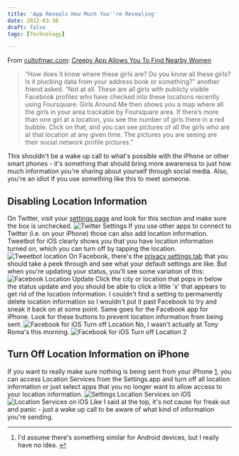 ```yaml
---
title: 'App Reveals How Much You''re Revealing'
date: 2012-03-30
draft: false
tags: [Technology]

---
```


From [cultofmac.com](http://www.cultofmac.com): [Creepy App Allows You To Find Nearby Women](http://www.cultofmac.com/157641/this-creepy-app-isnt-just-stalking-women-without-their-knowledge-its-a-wake-up-call-about-facebook-privacy/)

> “How does it know where these girls are? Do you know all these girls? Is it plucking data from your address book or something?” another friend asked. “Not at all. These are all girls with publicly visible Facebook profiles who have checked into these locations recently using Foursquare. Girls Around Me then shows you a map where all the girls in your area trackable by Foursquare area. If there’s more than one girl at a location, you see the number of girls there in a red bubble. Click on that, and you can see pictures of all the girls who are at that location at any given time. The pictures you are seeing are their social network profile pictures.”

This shouldn't be a wake up call to what's possible with the iPhone or other smart phones - it's something that should bring more awareness to just how much information you're sharing about yourself through social media. Also, you're an idiot if you use something like this to meet someone.

Disabling Location Information
------------------------------

On Twitter, visit your [settings page](https://twitter.com/settings/account#) and look for this section and make sure the box is unchecked. ![](https://chrisenns.com/wp-content/uploads/2012/03/Twitter-Settings.jpg "Twitter Settings") If you use other apps to connect to Twitter (i.e. on your iPhone) those can also add location information. Tweetbot for iOS clearly shows you that you have location information turned on, which you can turn off by tapping the location. ![Tweetbot location](https://chrisenns.com/wp-content/uploads/2012/03/Tweetbot-location-466x700.png "Tweetbot location") On Facebook, there's the [privacy settings tab](https://www.facebook.com/settings/?tab=privacy) that you should take a peek through and see what your default settings are like. But when you're updating your status, you'll see some variation of this: ![Facebook Location Update](https://chrisenns.com/wp-content/uploads/2012/03/Facebook-Location-Update.png "Facebook Location Update") Click the city or location that pops in below the status update and you should be able to click a little 'x' that appears to get rid of the location information. I couldn't find a setting to permanently delete location information so I wouldn't put it past Facebook to try and sneak it back on at some point. Same goes for the Facebook app for iPhone. Look for these buttons to prevent location information from being sent. ![Facebook for iOS Turn off Location](https://chrisenns.com/wp-content/uploads/2012/03/Facebook-for-iOS-Turn-off-Location-466x700.jpg "Facebook for iOS Turn off Location") No, I wasn't actually at Tony Roma's this morning. ![Facebook for iOS Turn off Location 2](https://chrisenns.com/wp-content/uploads/2012/03/Facebook-for-iOS-Turn-off-Location-2-466x700.jpg "Facebook for iOS Turn off Location 2")

Turn Off Location Information on iPhone
---------------------------------------

If you want to really make sure nothing is being sent from your iPhone [1](#fn-20257:1), you can access Location Services from the Settings.app and turn off all location information or just select apps that you no longer want to allow access to your location information. ![](https://chrisenns.com/wp-content/uploads/2012/03/Settings-Location-Services-on-iOS-466x700.jpg "Settings Location Services on iOS") ![Location Services on iOS](https://chrisenns.com/wp-content/uploads/2012/03/Location-Services-on-iOS-466x700.jpg "Location Services on iOS") Like I said at the top, it's not cause for freak out and panic - just a wake up call to be aware of what kind of information you're sending.

* * *

1.  I'd assume there's something similar for Android devices, but I really have no idea. [↩](#fnref-20257:1)